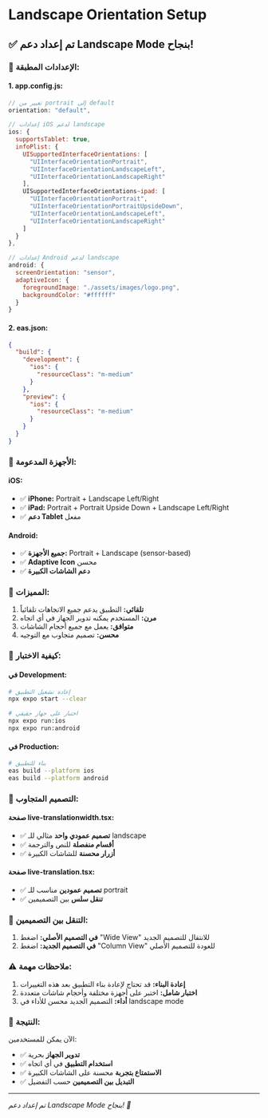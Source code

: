 # Landscape Orientation Setup

## ✅ تم إعداد دعم Landscape Mode بنجاح!

### 🔧 الإعدادات المطبقة:

#### 1. **app.config.js:**
```javascript
// تغيير من portrait إلى default
orientation: "default",

// إعدادات iOS لدعم landscape
ios: {
  supportsTablet: true,
  infoPlist: {
    UISupportedInterfaceOrientations: [
      "UIInterfaceOrientationPortrait",
      "UIInterfaceOrientationLandscapeLeft", 
      "UIInterfaceOrientationLandscapeRight"
    ],
    UISupportedInterfaceOrientations~ipad: [
      "UIInterfaceOrientationPortrait",
      "UIInterfaceOrientationPortraitUpsideDown",
      "UIInterfaceOrientationLandscapeLeft",
      "UIInterfaceOrientationLandscapeRight"
    ]
  }
},

// إعدادات Android لدعم landscape
android: {
  screenOrientation: "sensor",
  adaptiveIcon: {
    foregroundImage: "./assets/images/logo.png",
    backgroundColor: "#ffffff"
  }
}
```

#### 2. **eas.json:**
```json
{
  "build": {
    "development": {
      "ios": {
        "resourceClass": "m-medium"
      }
    },
    "preview": {
      "ios": {
        "resourceClass": "m-medium"
      }
    }
  }
}
```

### 📱 الأجهزة المدعومة:

#### **iOS:**
- ✅ **iPhone:** Portrait + Landscape Left/Right
- ✅ **iPad:** Portrait + Portrait Upside Down + Landscape Left/Right
- ✅ **دعم Tablet** مفعل

#### **Android:**
- ✅ **جميع الأجهزة:** Portrait + Landscape (sensor-based)
- ✅ **Adaptive Icon** محسن
- ✅ **دعم الشاشات الكبيرة**

### 🎯 المميزات:

1. **تلقائي:** التطبيق يدعم جميع الاتجاهات تلقائياً
2. **مرن:** المستخدم يمكنه تدوير الجهاز في أي اتجاه
3. **متوافق:** يعمل مع جميع أحجام الشاشات
4. **محسن:** تصميم متجاوب مع التوجيه

### 🚀 كيفية الاختبار:

#### **في Development:**
```bash
# إعادة تشغيل التطبيق
npx expo start --clear

# اختبار على جهاز حقيقي
npx expo run:ios
npx expo run:android
```

#### **في Production:**
```bash
# بناء للتطبيق
eas build --platform ios
eas build --platform android
```

### 📐 التصميم المتجاوب:

#### **صفحة live-translationwidth.tsx:**
- ✅ **تصميم عمودي واحد** مثالي للـ landscape
- ✅ **أقسام منفصلة** للنص والترجمة
- ✅ **أزرار محسنة** للشاشات الكبيرة

#### **صفحة live-translation.tsx:**
- ✅ **تصميم عمودين** مناسب للـ portrait
- ✅ **تنقل سلس** بين التصميمين

### 🔄 التنقل بين التصميمين:

1. **في التصميم الأصلي:** اضغط "Wide View" للانتقال للتصميم الجديد
2. **في التصميم الجديد:** اضغط "Column View" للعودة للتصميم الأصلي

### ⚠️ ملاحظات مهمة:

1. **إعادة البناء:** قد تحتاج لإعادة بناء التطبيق بعد هذه التغييرات
2. **اختبار شامل:** اختبر على أجهزة مختلفة وأحجام شاشات متعددة
3. **أداء:** التصميم الجديد محسن للأداء في landscape mode

### 🎉 النتيجة:

الآن يمكن للمستخدمين:
- ✅ **تدوير الجهاز** بحرية
- ✅ **استخدام التطبيق** في أي اتجاه
- ✅ **الاستمتاع بتجربة** محسنة على الشاشات الكبيرة
- ✅ **التبديل بين التصميمين** حسب التفضيل

---
*تم إعداد دعم Landscape Mode بنجاح! 🚀* 